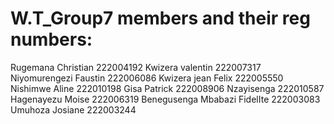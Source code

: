# W.T_Group7 members and their reg numbers:
Rugemana Christian 222004192
Kwizera valentin 222007317
Niyomurengezi Faustin 222006086
Kwizera jean Felix 222005550 
Nishimwe Aline 222010198 
Gisa Patrick 222008906
Nzayisenga 222010587
Hagenayezu Moise 222006319
Benegusenga Mbabazi FidelIte 222003083
Umuhoza Josiane 222003244

